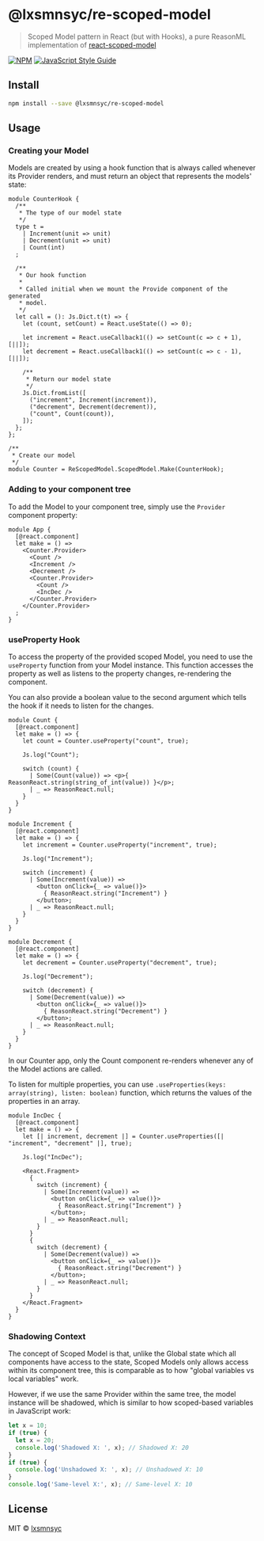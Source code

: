# @lxsmnsyc/re-scoped-model

> Scoped Model pattern in React (but with Hooks), a pure ReasonML implementation of [react-scoped-model](https://github.com/LXSMNSYC/react-scoped-model)

[![NPM](https://img.shields.io/npm/v/@lxsmnsyc/re-scoped-model.svg)](https://www.npmjs.com/package/@lxsmnsyc/re-scoped-model) [![JavaScript Style Guide](https://img.shields.io/badge/code_style-standard-brightgreen.svg)](https://standardjs.com)

## Install

```bash
npm install --save @lxsmnsyc/re-scoped-model
```

## Usage

### Creating your Model

Models are created by using a hook function that is always called whenever its Provider renders, and must return an object that represents the models' state:

```re
module CounterHook {
  /**
   * The type of our model state
   */
  type t =
    | Increment(unit => unit)
    | Decrement(unit => unit)
    | Count(int)
  ;

  /**
   * Our hook function
   * 
   * Called initial when we mount the Provide component of the generated
   * model.
   */
  let call = (): Js.Dict.t(t) => {
    let (count, setCount) = React.useState(() => 0);

    let increment = React.useCallback1(() => setCount(c => c + 1), [||]);
    let decrement = React.useCallback1(() => setCount(c => c - 1), [||]);

    /**
     * Return our model state
     */    
    Js.Dict.fromList([
      ("increment", Increment(increment)),
      ("decrement", Decrement(decrement)),
      ("count", Count(count)),
    ]);
  };
};

/**
 * Create our model
 */
module Counter = ReScopedModel.ScopedModel.Make(CounterHook);
```

### Adding to your component tree

To add the Model to your component tree, simply use the `Provider` component property:

```re
module App {
  [@react.component]
  let make = () => 
    <Counter.Provider>
      <Count />
      <Increment />
      <Decrement />
      <Counter.Provider>
        <Count />
        <IncDec />
      </Counter.Provider>
    </Counter.Provider>
  ;
}
```

### useProperty Hook

To access the property of the provided scoped Model, you need to use the `useProperty` function from your Model instance. This function accesses the property as well as listens to the property changes, re-rendering the component.

You can also provide a boolean value to the second argument which tells the hook if it needs to listen for the changes.

```re
module Count {
  [@react.component]
  let make = () => {
    let count = Counter.useProperty("count", true);

    Js.log("Count");

    switch (count) {
      | Some(Count(value)) => <p>{ ReasonReact.string(string_of_int(value)) }</p>;
      | _ => ReasonReact.null;
    }
  }
}
```

```re
module Increment {
  [@react.component]
  let make = () => {
    let increment = Counter.useProperty("increment", true);

    Js.log("Increment");

    switch (increment) {
      | Some(Increment(value)) => 
        <button onClick={_ => value()}>
          { ReasonReact.string("Increment") }
        </button>;
      | _ => ReasonReact.null;
    }
  }
}
```

```re
module Decrement {
  [@react.component]
  let make = () => {
    let decrement = Counter.useProperty("decrement", true);

    Js.log("Decrement");

    switch (decrement) {
      | Some(Decrement(value)) => 
        <button onClick={_ => value()}>
          { ReasonReact.string("Decrement") }
        </button>;
      | _ => ReasonReact.null;
    }
  }
}
```

In our Counter app, only the Count component re-renders whenever any of the Model actions are called.

To listen for multiple properties, you can use `.useProperties(keys: array(string), listen: boolean)` function, which returns the values of the properties in an array.

```re
module IncDec {
  [@react.component]
  let make = () => {
    let [| increment, decrement |] = Counter.useProperties([| "increment", "decrement" |], true);

    Js.log("IncDec");

    <React.Fragment>
      {
        switch (increment) {
          | Some(Increment(value)) => 
            <button onClick={_ => value()}>
              { ReasonReact.string("Increment") }
            </button>;
          | _ => ReasonReact.null;
        }
      }
      {
        switch (decrement) {
          | Some(Decrement(value)) => 
            <button onClick={_ => value()}>
              { ReasonReact.string("Decrement") }
            </button>;
          | _ => ReasonReact.null;
        }
      }
    </React.Fragment>
  }
}
```

### Shadowing Context

The concept of Scoped Model is that, unlike the Global state which all components have access to the state, Scoped Models only allows access within its component tree, this is comparable as to how "global variables vs local variables" work.

However, if we use the same Provider within the same tree, the model instance will be shadowed, which is similar to how scoped-based variables in JavaScript work:

```js
let x = 10;
if (true) {
  let x = 20;
  console.log('Shadowed X: ', x); // Shadowed X: 20
}
if (true) {
  console.log('Unshadowed X: ', x); // Unshadowed X: 10
}
console.log('Same-level X:', x); // Same-level X: 10
```

## License

MIT © [lxsmnsyc](https://github.com/lxsmnsyc)
